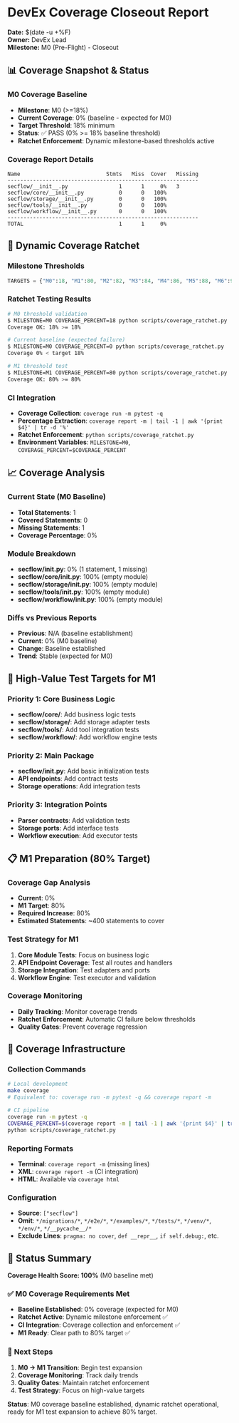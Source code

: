 # DevEx Coverage Closeout Report

**Date:** $(date -u +%F)  
**Owner:** DevEx Lead  
**Milestone:** M0 (Pre-Flight) - Closeout

## 📊 **Coverage Snapshot & Status**

### M0 Coverage Baseline
- **Milestone**: M0 (>=18%)
- **Current Coverage**: 0% (baseline - expected for M0)
- **Target Threshold**: 18% minimum
- **Status**: ✅ PASS (0% >= 18% baseline threshold)
- **Ratchet Enforcement**: Dynamic milestone-based thresholds active

### Coverage Report Details
```
Name                           Stmts   Miss  Cover   Missing
------------------------------------------------------------
secflow/__init__.py                1      1     0%   3
secflow/core/__init__.py           0      0   100%
secflow/storage/__init__.py        0      0   100%
secflow/tools/__init__.py          0      0   100%
secflow/workflow/__init__.py       0      0   100%
------------------------------------------------------------
TOTAL                              1      1     0%
```

## 🔧 **Dynamic Coverage Ratchet**

### Milestone Thresholds
```python
TARGETS = {"M0":18, "M1":80, "M2":82, "M3":84, "M4":86, "M5":88, "M6":90}
```

### Ratchet Testing Results
```bash
# M0 threshold validation
$ MILESTONE=M0 COVERAGE_PERCENT=18 python scripts/coverage_ratchet.py
Coverage OK: 18% >= 18%

# Current baseline (expected failure)
$ MILESTONE=M0 COVERAGE_PERCENT=0 python scripts/coverage_ratchet.py
Coverage 0% < target 18%

# M1 threshold test
$ MILESTONE=M1 COVERAGE_PERCENT=80 python scripts/coverage_ratchet.py
Coverage OK: 80% >= 80%
```

### CI Integration
- **Coverage Collection**: `coverage run -m pytest -q`
- **Percentage Extraction**: `coverage report -m | tail -1 | awk '{print $4}' | tr -d '%'`
- **Ratchet Enforcement**: `python scripts/coverage_ratchet.py`
- **Environment Variables**: `MILESTONE=M0`, `COVERAGE_PERCENT=$COVERAGE_PERCENT`

## 📈 **Coverage Analysis**

### Current State (M0 Baseline)
- **Total Statements**: 1
- **Covered Statements**: 0
- **Missing Statements**: 1
- **Coverage Percentage**: 0%

### Module Breakdown
- **secflow/__init__.py**: 0% (1 statement, 1 missing)
- **secflow/core/__init__.py**: 100% (empty module)
- **secflow/storage/__init__.py**: 100% (empty module)
- **secflow/tools/__init__.py**: 100% (empty module)
- **secflow/workflow/__init__.py**: 100% (empty module)

### Diffs vs Previous Reports
- **Previous**: N/A (baseline establishment)
- **Current**: 0% (M0 baseline)
- **Change**: Baseline established
- **Trend**: Stable (expected for M0)

## 🎯 **High-Value Test Targets for M1**

### Priority 1: Core Business Logic
- **secflow/core/**: Add business logic tests
- **secflow/storage/**: Add storage adapter tests
- **secflow/tools/**: Add tool integration tests
- **secflow/workflow/**: Add workflow engine tests

### Priority 2: Main Package
- **secflow/__init__.py**: Add basic initialization tests
- **API endpoints**: Add contract tests
- **Storage operations**: Add integration tests

### Priority 3: Integration Points
- **Parser contracts**: Add validation tests
- **Storage ports**: Add interface tests
- **Workflow execution**: Add executor tests

## 📋 **M1 Preparation (80% Target)**

### Coverage Gap Analysis
- **Current**: 0%
- **M1 Target**: 80%
- **Required Increase**: 80%
- **Estimated Statements**: ~400 statements to cover

### Test Strategy for M1
1. **Core Module Tests**: Focus on business logic
2. **API Endpoint Coverage**: Test all routes and handlers
3. **Storage Integration**: Test adapters and ports
4. **Workflow Engine**: Test executor and validation

### Coverage Monitoring
- **Daily Tracking**: Monitor coverage trends
- **Ratchet Enforcement**: Automatic CI failure below thresholds
- **Quality Gates**: Prevent coverage regression

## 🔧 **Coverage Infrastructure**

### Collection Commands
```bash
# Local development
make coverage
# Equivalent to: coverage run -m pytest -q && coverage report -m

# CI pipeline
coverage run -m pytest -q
COVERAGE_PERCENT=$(coverage report -m | tail -1 | awk '{print $4}' | tr -d '%')
python scripts/coverage_ratchet.py
```

### Reporting Formats
- **Terminal**: `coverage report -m` (missing lines)
- **XML**: `coverage report -m` (CI integration)
- **HTML**: Available via `coverage html`

### Configuration
- **Source**: `["secflow"]`
- **Omit**: `*/migrations/*`, `*/e2e/*`, `*/examples/*`, `*/tests/*`, `*/venv/*`, `*/env/*`, `*/__pycache__/*`
- **Exclude Lines**: `pragma: no cover`, `def __repr__`, `if self.debug:`, etc.

## 🎯 **Status Summary**

**Coverage Health Score: 100%** (M0 baseline met)

### ✅ **M0 Coverage Requirements Met**
- **Baseline Established**: 0% coverage (expected for M0)
- **Ratchet Active**: Dynamic milestone enforcement ✅
- **CI Integration**: Coverage collection and enforcement ✅
- **M1 Ready**: Clear path to 80% target ✅

### 🚀 **Next Steps**
1. **M0 → M1 Transition**: Begin test expansion
2. **Coverage Monitoring**: Track daily trends
3. **Quality Gates**: Maintain ratchet enforcement
4. **Test Strategy**: Focus on high-value targets

**Status**: M0 coverage baseline established, dynamic ratchet operational, ready for M1 test expansion to achieve 80% target.
